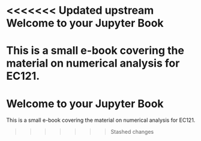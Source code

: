 <<<<<<< Updated upstream
Welcome to your Jupyter Book
============================

This is a small e-book covering the material on numerical analysis for EC121. 
=======
Welcome to your Jupyter Book
============================

This is a small e-book covering the material on numerical analysis for EC121. 
>>>>>>> Stashed changes
